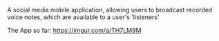 A social media mobile application, allowing users to broadcast recorded voice notes, which are available to a user's 'listeners'

The App so far: https://imgur.com/a/TH7LM9M
